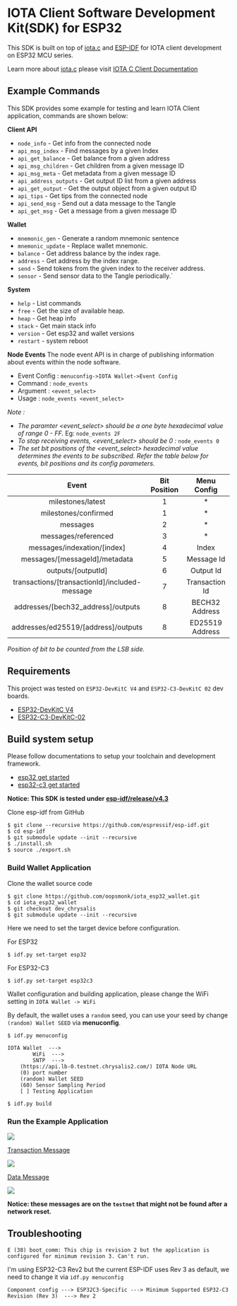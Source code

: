 # IOTA Client Software Development Kit(SDK) for ESP32

This SDK is built on top of [iota.c](https://github.com/iotaledger/iota.c) and [ESP-IDF](https://github.com/espressif/esp-idf) for IOTA client development on ESP32 MCU series.

Learn more about [iota.c](https://github.com/iotaledger/iota.c) please visit [IOTA C Client Documentation](https://iota-c-client.readthedocs.io/en/latest/index.html)

## Example Commands

This SDK provides some example for testing and learn IOTA Client application, commands are shown below:

**Client API**

- `node_info` - Get info from the connected node
- `api_msg_index` - Find messages by a given Index
- `api_get_balance` - Get balance from a given address
- `api_msg_children` - Get children from a given message ID
- `api_msg_meta` - Get metadata from a given message ID
- `api_address_outputs` - Get output ID list from a given address
- `api_get_output` - Get the output object from a given output ID
- `api_tips` - Get tips from the connected node
- `api_send_msg` - Send out a data message to the Tangle
- `api_get_msg` - Get a message from a given message ID

**Wallet**

- `mnemonic_gen` - Generate a random mnemonic sentence
- `mnemonic_update` - Replace wallet mnemonic.
- `balance` - Get address balance by the index rage.
- `address` - Get address by the index range.
- `send` - Send tokens from the given index to the receiver address.
- `sensor` - Send sensor data to the Tangle periodically.`

**System**

- `help` - List commands
- `free` - Get the size of available heap.
- `heap` - Get heap info
- `stack` - Get main stack info
- `version` - Get esp32 and wallet versions
- `restart` - system reboot

**Node Events**
The node event API is in charge of publishing information about events within the node software.
- Event Config : `menuconfig->IOTA Wallet->Event Config`
- Command : `node_events`
- Argument : `<event_select>`
- Usage : `node_events <event_select>`

*Note :*
- *The paramter <event_select> should be a one byte hexadecimal value of range 0 - FF.* Eg: `node_events 2F`
- *To stop receiving events, <event_select> should be 0 :* `node_events 0`
- *The set bit positions of the <event_select> hexadecimal value determines the events to be subscribed. Refer the table below for events, bit positions and its config parameters.*

| Event | Bit Position | Menu Config |
|:---:|:---:|:---:|
| milestones/latest | 1 | * |
| milestones/confirmed | 1 | * |
| messages | 2 | * |
| messages/referenced | 3 | * |
| messages/indexation/[index] | 4 | Index |
| messages/[messageId]/metadata | 5 | Message Id |
| outputs/[outputId] | 6 | Output Id |
| transactions/[transactionId]/included-message | 7 | Transaction Id |
| addresses/[bech32_address]/outputs | 8 | BECH32 Address |
| addresses/ed25519/[address]/outputs | 8 | ED25519 Address |
*Position of bit to be counted from the LSB side.*

## Requirements

This project was tested on `ESP32-DevKitC V4` and `ESP32-C3-DevKitC 02` dev boards.

- [ESP32-DevKitC V4](https://docs.espressif.com/projects/esp-idf/en/latest/esp32/hw-reference/modules-and-boards.html#esp32-devkitc-v4)
- [ESP32-C3-DevKitC-02](https://docs.espressif.com/projects/esp-idf/en/latest/esp32c3/hw-reference/esp32c3/user-guide-devkitc-02.html#esp32-c3-devkitc-02)

## Build system setup

Please follow documentations to setup your toolchain and development framework.

- [esp32 get started](https://docs.espressif.com/projects/esp-idf/en/latest/esp32/get-started/index.html)
- [esp32-c3 get started](https://docs.espressif.com/projects/esp-idf/en/latest/esp32c3/get-started/index.html)

**Notice: This SDK is tested under [esp-idf/release/v4.3](https://github.com/espressif/esp-idf/tree/release/v4.3)**

Clone esp-idf from GitHub

```
$ git clone --recursive https://github.com/espressif/esp-idf.git
$ cd esp-idf
$ git submodule update --init --recursive
$ ./install.sh
$ source ./export.sh
```

### Build Wallet Application

Clone the wallet source code

```
$ git clone https://github.com/oopsmonk/iota_esp32_wallet.git
$ cd iota_esp32_wallet
$ git checkout dev_chrysalis
$ git submodule update --init --recursive
```

Here we need to set the target device before configuration.

For ESP32

```
$ idf.py set-target esp32
```

For ESP32-C3

```
$ idf.py set-target esp32c3
```

Wallet configuration and building application, please change the WiFi setting in `IOTA Wallet -> WiFi`

By default, the wallet uses a `random` seed, you can use your seed by change `(random) Wallet SEED` via **menuconfig**.

```
$ idf.py menuconfig

IOTA Wallet  --->
        WiFi  --->
        SNTP  --->
    (https://api.lb-0.testnet.chrysalis2.com/) IOTA Node URL
    (0) port number
    (random) Wallet SEED
    (60) Sensor Sampling Period
    [ ] Testing Application

$ idf.py build
```

### Run the Example Application

![](image/wallet_console.png)

[Transaction Message](https://explorer.iota.org/testnet/message/9e3c7e9c49ef9b776744976e787b4a1c87429d7f2888e4f468ff9986aabb4af1)

![](image/transaction_message.png)

[Data Message](https://explorer.iota.org/testnet/message/992692eb38daa75c5211b3dd6cc10fc29aaa4fe004f2b446e00b2bb851662fc8)

![](image/data_message.png)

**Notice: these messages are on the `testnet` that might not be found after a network reset.**

## Troubleshooting

`E (38) boot_comm: This chip is revision 2 but the application is configured for minimum revision 3. Can't run.`

I'm using ESP32-C3 Rev2 but the current ESP-IDF uses Rev 3 as default, we need to change it via `idf.py menuconfig`

```
Component config ---> ESP32C3-Specific ---> Minimum Supported ESP32-C3 Revision (Rev 3)  ---> Rev 2
```

